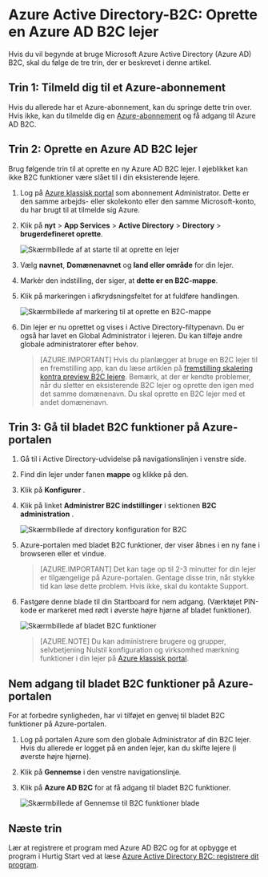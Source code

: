 <properties
    pageTitle="Azure Active Directory-B2C: Oprette en Azure Active Directory B2C lejer | Microsoft Azure"
    description="Et emne om, hvordan du opretter en Azure Active Directory B2C lejer"
    services="active-directory-b2c"
    documentationCenter=""
    authors="swkrish"
    manager="mbaldwin"
    editor="bryanla"/>

<tags
    ms.service="active-directory-b2c"
    ms.workload="identity"
    ms.tgt_pltfrm="na"
    ms.topic="article"
    ms.devlang="na"
    ms.date="08/30/2016"
    ms.author="swkrish"/>

# <a name="azure-active-directory-b2c-create-an-azure-ad-b2c-tenant"></a>Azure Active Directory-B2C: Oprette en Azure AD B2C lejer

Hvis du vil begynde at bruge Microsoft Azure Active Directory (Azure AD) B2C, skal du følge de tre trin, der er beskrevet i denne artikel.

## <a name="step-1-sign-up-for-an-azure-subscription"></a>Trin 1: Tilmeld dig til et Azure-abonnement

Hvis du allerede har et Azure-abonnement, kan du springe dette trin over. Hvis ikke, kan du tilmelde dig en [Azure-abonnement](../active-directory/sign-up-organization.md) og få adgang til Azure AD B2C.

## <a name="step-2-create-an-azure-ad-b2c-tenant"></a>Trin 2: Oprette en Azure AD B2C lejer

Brug følgende trin til at oprette en ny Azure AD B2C lejer. I øjeblikket kan ikke B2C funktioner være slået til i din eksisterende lejere.

1. Log på [Azure klassisk portal](https://manage.windowsazure.com/) som abonnement Administrator. Dette er den samme arbejds- eller skolekonto eller den samme Microsoft-konto, du har brugt til at tilmelde sig Azure.
2. Klik på **nyt** > **App Services** > **Active Directory** > **Directory** > **brugerdefineret oprette**.

    ![Skærmbillede af at starte til at oprette en lejer](./media/active-directory-b2c-get-started/new-directory.png)

3. Vælg **navnet**, **Domænenavnet** og **land eller område** for din lejer.
4. Markér den indstilling, der siger, at **dette er en B2C-mappe**.
5. Klik på markeringen i afkrydsningsfeltet for at fuldføre handlingen.

    ![Skærmbillede af markering til at oprette en B2C-mappe](./media/active-directory-b2c-get-started/create-b2c-directory.png)

6. Din lejer er nu oprettet og vises i Active Directory-filtypenavn. Du er også har lavet en Global Administrator i lejeren. Du kan tilføje andre globale administratorer efter behov.

    > [AZURE.IMPORTANT]
    Hvis du planlægger at bruge en B2C lejer til en fremstilling app, kan du læse artiklen på [fremstilling skalering kontra preview B2C lejere](active-directory-b2c-reference-tenant-type.md). Bemærk, at der er kendte problemer, når du sletter en eksisterende B2C lejer og oprette den igen med det samme domænenavn. Du skal oprette en B2C lejer med et andet domænenavn.

## <a name="step-3-navigate-to-the-b2c-features-blade-on-the-azure-portal"></a>Trin 3: Gå til bladet B2C funktioner på Azure-portalen

1. Gå til i Active Directory-udvidelse på navigationslinjen i venstre side.
2. Find din lejer under fanen **mappe** og klikke på den.
3. Klik på **Konfigurer** .
4. Klik på linket **Administrer B2C indstillinger** i sektionen **B2C administration** .

    ![Skærmbillede af directory konfiguration for B2C](./media/active-directory-b2c-get-started/b2c-directory-configure-tab.png)

5. Azure-portalen med bladet B2C funktioner, der viser åbnes i en ny fane i browseren eller et vindue.

    > [AZURE.IMPORTANT]
    Det kan tage op til 2-3 minutter for din lejer er tilgængelige på Azure-portalen. Gentage disse trin, når stykke tid kan løse dette problem. Hvis ikke, skal du kontakte Support.

6. Fastgøre denne blade til din Startboard for nem adgang. (Værktøjet PIN-kode er markeret med rødt i øverste højre hjørne af bladet funktioner).

    ![Skærmbillede af bladet B2C funktioner](./media/active-directory-b2c-get-started/b2c-features-blade.png)

    > [AZURE.NOTE]
    Du kan administrere brugere og grupper, selvbetjening Nulstil konfiguration og virksomhed mærkning funktioner i din lejer på [Azure klassisk portal](https://manage.windowsazure.com/).

## <a name="easy-access-to-the-b2c-features-blade-on-the-azure-portal"></a>Nem adgang til bladet B2C funktioner på Azure-portalen

For at forbedre synligheden, har vi tilføjet en genvej til bladet B2C funktioner på Azure-portalen.

1. Log på portalen Azure som den globale Administrator af din B2C lejer. Hvis du allerede er logget på en anden lejer, kan du skifte lejere (i øverste højre hjørne).
2. Klik på **Gennemse** i den venstre navigationslinje.
3. Klik på **Azure AD B2C** for at få adgang til bladet B2C funktioner.

    ![Skærmbillede af Gennemse til B2C funktioner blade](./media/active-directory-b2c-get-started/b2c-browse.png)

## <a name="next-steps"></a>Næste trin

Lær at registrere et program med Azure AD B2C og for at opbygge et program i Hurtig Start ved at læse [Azure Active Directory B2C: registrere dit program](active-directory-b2c-app-registration.md).
